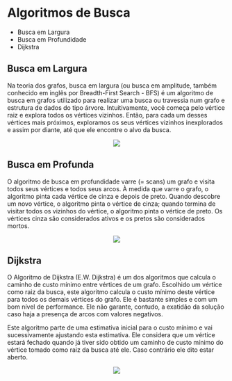# Algoritmos de Busca

- Busca em Largura
- Busca em Profundidade
- Dijkstra

## Busca em Largura 
Na teoria dos grafos, busca em largura (ou busca em amplitude, também conhecido em inglês por Breadth-First Search - BFS) 
é um algoritmo de busca em grafos utilizado para realizar uma busca ou travessia num grafo e estrutura de dados do tipo árvore. 
Intuitivamente, você começa pelo vértice raiz e explora todos os vértices vizinhos. Então, para cada um desses vértices mais 
próximos, exploramos os seus vértices vizinhos inexplorados e assim por diante, até que ele encontre o alvo da busca.

<p align="center">
  <img src="https://upload.wikimedia.org/wikipedia/commons/thumb/5/5d/Breadth-First-Search-Algorithm.gif/250px-Breadth-First-Search-Algorithm.gif" />
</p>

## Busca em Profunda
O algoritmo de busca em profundidade varre (= scans) um grafo e visita todos seus vértices e todos seus arcos. À medida que varre o 
grafo, o algoritmo pinta cada vértice de cinza e depois de preto. Quando descobre um novo vértice, o algoritmo pinta o vértice de cinza; 
quando termina de visitar todos os vizinhos do vértice, o algoritmo pinta o vértice de preto. Os vértices cinza são considerados ativos 
e os pretos são considerados mortos.

<p align="center">
  <img src="https://www.ime.usp.br/~pf/algoritmos_para_grafos/aulas/figs/mine/rtree6c.png" />
</p>

## Dijkstra
O Algoritmo de Dijkstra (E.W. Dijkstra) é um dos algoritmos que calcula o caminho de custo mínimo entre vértices de um grafo. Escolhido um vértice como raiz da busca, este algoritmo calcula o custo mínimo deste vértice para todos os demais vértices do grafo. Ele é bastante simples e com um bom nível de performance. Ele não garante, contudo, a exatidão da solução caso haja a presença de arcos com valores negativos.

Este algoritmo parte de uma estimativa inicial para o custo mínimo e vai sucessivamente ajustando esta estimativa. Ele considera que um vértice estará fechado quando já tiver sido obtido um caminho de custo mínimo do vértice tomado como raiz da busca até ele. Caso contrário ele dito estar aberto.

<p align="center">
  <img src="https://www.ic.unicamp.br/~meidanis/courses/mo417/2010s1/pool/ra_033072_img/grafo_dijkstra.jpg" />
</p>

